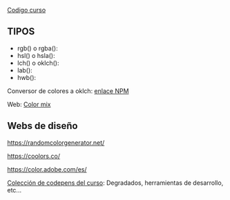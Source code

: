 [Codigo curso](https://github.com/CodelyTV/css-colors-course/blob/main/02-working-with-colors/1-create-your-palette/package.json)

## TIPOS

* rgb() o rgba():
* hsl() o hsla():
* lch() o oklch():
* lab():
* hwb():

Conversor de colores a oklch: [enlace NPM](https://github.com/fpetrakov/convert-to-oklch)

Web: [Color mix](https://codepen.io/codelytv/pen/KKrYrdX/)

## Webs de diseño

https://randomcolorgenerator.net/

https://coolors.co/

https://color.adobe.com/es/

[Colección de codepens del curso](https://codepen.io/collection/zxJqbq?cursor=eyJwYWdlIjoxfQ==): Degradados, herramientas de desarrollo, etc...

